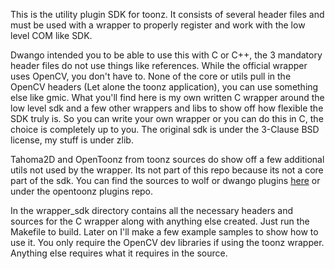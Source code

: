 This is the utility plugin SDK for toonz. It consists of several header files and must be used with a wrapper to properly register and work with the low level COM like SDK.

Dwango intended you to be able to use this with C or C++, the 3 mandatory header files do not use things like references. While the official wrapper uses OpenCV, you don't have to. None of the core or utils pull in the OpenCV headers (Let alone the toonz application), you can use something else like gmic. What you'll find here is my own written C wrapper around the low level sdk and a few other wrappers and libs to show off how flexible the SDK truly is. So you can write your own wrapper or you can do this in C, the choice is completely up to you. The original sdk is under the 3-Clause BSD license, my stuff is under zlib. 

Tahoma2D and OpenToonz from toonz sources do show off a few additional utils not used by the wrapper. Its not part of this repo because its not a core part of the sdk. You can find the sources to wolf or dwango plugins [here](https://www.github.com/tahoma2d/tahoma2d_plugins) or under the opentoonz plugins repo.

In the wrapper_sdk directory contains all the necessary headers and sources for the C wrapper along with anything else created. Just run the Makefile to build. Later on I'll make a few example samples to show how to use it. You only require the OpenCV dev libraries if using the toonz wrapper. Anything else requires what it requires in the source.